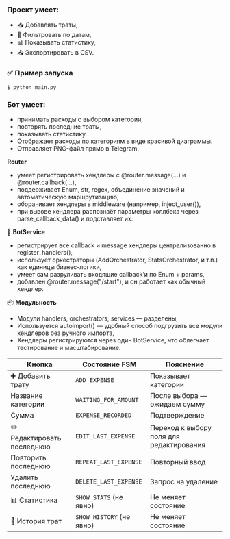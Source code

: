 ### Проект умеет:
- 📥 Добавлять траты,
- 🔎 Фильтровать по датам,
- 📊 Показывать статистику,
- 📤 Экспортировать в CSV.


### ✅ Пример запуска
```
$ python main.py
```

### Бот умеет:
- принимать расходы с выбором категории,
- повторять последние траты,
- показывать статистику.
- Отображает расходы по категориям в виде красивой диаграммы.
- Отправляет PNG-файл прямо в Telegram.


**Router**
- умеет регистрировать хендлеры с @router.message(...) и @router.callback(...),
- поддерживает Enum, str, regex, объединение значений и автоматическую маршрутизацию,
- оборачивает хендлеры в middleware (например, inject_user()),
- при вызове хендлера распознаёт параметры коллбэка через parse_callback_data() и подставляет их.

🤖 **BotService**
- регистрирует все callback и message хендлеры централизованно в register_handlers(),
- использует оркестраторы (AddOrchestrator, StatsOrchestrator, и т.п.) как единицы бизнес-логики,
- умеет сам разруливать входящие callback’и по Enum + params,
- добавлен @router.message("/start"), и он работает как обычный хендлер.


📦 **Модульность**
- Модули handlers, orchestrators, services — разделены,
- Используется autoimport() — удобный способ подгрузить все модули хендлеров без ручного импорта,
- Хендлеры регистрируются через один BotService, что облегчает тестирование и масштабирование.


| Кнопка                     | Состояние FSM            | Пояснение                                |
| -------------------------- | ------------------------ | ---------------------------------------- |
| ➕ Добавить трату           | `ADD_EXPENSE`            | Показывает категории                     |
| Название категории         | `WAITING_FOR_AMOUNT`     | После выбора — ожидаем сумму             |
| Сумма                      | `EXPENSE_RECORDED`       | Подтверждение                            |
| ✏️ Редактировать последнюю | `EDIT_LAST_EXPENSE`      | Переход к выбору поля для редактирования |
| Повторить последнюю        | `REPEAT_LAST_EXPENSE`    | Повторный ввод                           |
| Удалить последнюю          | `DELETE_LAST_EXPENSE`    | Запрос на удаление                       |
| 📊 Статистика              | `SHOW_STATS` (не явно)   | Не меняет состояние                      |
| 📄 История трат            | `SHOW_HISTORY` (не явно) | Не меняет состояние                      |
